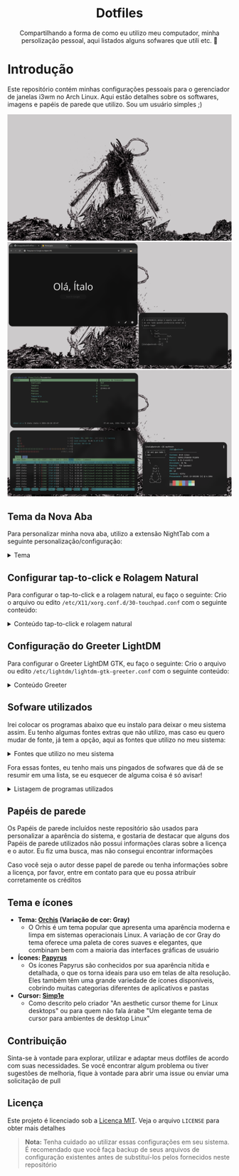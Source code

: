 <div align="center">

# Dotfiles

Compartilhando a forma de como eu utilizo meu computador, minha persolização pessoal, aqui listados alguns sofwares que utili etc. 🙂

</div>

# Introdução

Este repositório contém minhas configurações pessoais para o gerenciador de janelas i3wm no Arch Linux. Aqui estão detalhes sobre os softwares, imagens e papéis de parede que utilizo. Sou um usuário simples ;)

![Minha área de trabalho minimalista](./Imagens/Capturas-de-tela/captura-de-tela-09-04-24-21-35-08.png)
![Minha área de trabalho minimalista](./Imagens/Capturas-de-tela/captura-de-tela-12-10-24-11-52-41.png)
![Minha área de trabalho minimalista](./Imagens/Capturas-de-tela/captura-de-tela-12-10-24-11-58-42.png)

## Tema da Nova Aba

Para personalizar minha nova aba, utilizo a extensão NightTab com a seguinte personalização/configuração:

<details>
<summary>Tema</summary>

```json
{"nightTab":true,"version":"7.5.0","state":{"language":"system","layout":{"area":{"header":{"width":76,"justify":"center"},"bookmark":{"width":78,"justify":"center"}},"alignment":"center-center","order":"header-bookmark","direction":"vertical","size":76,"width":60,"padding":64,"gutter":50,"breakpoint":"xs","scrollbar":"none","title":"Nova guia","favicon":"https://images.emojiterra.com/google/noto-emoji/unicode-15.1/color/svg/1f44b.svg","overscroll":{"active":false,"unblur":false}},"header":{"item":{"justify":"center"},"greeting":{"show":true,"type":"none","custom":"Opaa","name":"Opa, Ítalo!","size":400,"newLine":false},"transitional":{"show":false,"type":"time-and-date","size":124,"newLine":false},"clock":{"hour":{"show":false,"display":"number"},"minute":{"show":false,"display":"number"},"second":{"show":false,"display":"number"},"separator":{"show":true,"text":""},"meridiem":{"show":false},"hour24":{"show":true},"size":500,"newLine":false},"date":{"day":{"show":false,"display":"word","weekStart":"monday","length":"long"},"date":{"show":false,"display":"number","ordinal":false},"month":{"show":false,"display":"word","length":"short","ordinal":true},"year":{"show":false,"display":"number"},"separator":{"show":true,"text":""},"format":"date-month","size":160,"newLine":true},"search":{"show":true,"width":{"by":"custom","size":50},"engine":{"selected":"google","custom":{"name":"","url":"","queryName":""}},"text":{"justify":"center"},"size":141,"newLine":true,"newTab":false,"string":""},"order":["greeting","search"],"edit":false},"bookmark":{"size":92,"url":{"show":false},"line":{"show":false},"shadow":{"show":true},"hoverScale":{"show":true},"orientation":"bottom","style":"block","newTab":false,"edit":false,"add":false,"show":false,"item":{}},"group":{"area":{"justify":"center"},"order":"header-body","name":{"size":100},"toolbar":{"size":100},"edit":false,"add":false},"toolbar":{"location":"corner","position":"bottom-right","size":90,"accent":{"show":false},"add":{"show":true},"edit":{"show":true},"newLine":false},"theme":{"color":{"range":{"primary":{"h":0,"s":0}},"contrast":{"start":0,"end":100},"shades":14},"accent":{"hsl":{"h":0,"s":0,"l":100},"rgb":{"r":255,"g":255,"b":255},"random":{"active":false,"style":"any"},"cycle":{"active":false,"speed":300,"step":10}},"font":{"display":{"name":"Open Sans","weight":400,"style":"normal"},"ui":{"name":"Open Sans","weight":400,"style":"normal"}},"background":{"type":"color","color":{"hsl":{"h":0,"s":0,"l":6},"rgb":{"r":15,"g":15,"b":15}},"gradient":{"angle":160,"start":{"hsl":{"h":206,"s":16,"l":40},"rgb":{"r":86,"g":104,"b":118}},"end":{"hsl":{"h":219,"s":28,"l":12},"rgb":{"r":22,"g":28,"b":39}}},"image":{"url":"","blur":0,"grayscale":0,"scale":100,"accent":0,"opacity":100,"vignette":{"opacity":0,"start":90,"end":70}},"video":{"url":"","blur":0,"grayscale":0,"scale":100,"accent":0,"opacity":100,"vignette":{"opacity":0,"start":90,"end":70}}},"opacity":{"general":100},"layout":{"color":{"by":"theme","hsl":{"h":0,"s":0,"l":0},"rgb":{"r":0,"g":0,"b":0},"blur":0,"opacity":10},"divider":{"size":0}},"header":{"color":{"by":"theme","hsl":{"h":0,"s":0,"l":0},"rgb":{"r":0,"g":0,"b":0},"opacity":10},"search":{"opacity":100}},"bookmark":{"color":{"by":"theme","opacity":10,"hsl":{"h":0,"s":0,"l":0},"rgb":{"r":0,"g":0,"b":0}},"item":{"border":0,"opacity":100}},"group":{"toolbar":{"opacity":100}},"toolbar":{"opacity":100},"style":"dark","radius":260,"shadow":0,"shade":{"opacity":4,"blur":4},"custom":{"all":[],"edit":false}},"search":false,"modal":false,"menu":true},"bookmark":[]}
```

</details>

## Configurar tap-to-click e Rolagem Natural

Para configurar o tap-to-click e a rolagem natural, eu faço o seguinte: Crio o arquivo ou edito `/etc/X11/xorg.conf.d/30-touchpad.conf` com o seguinte conteúdo:

<details> <summary>Conteúdo tap-to-click e rolagem natural</summary>

```txt
Section "InputClass"
    Identifier "touchpad"
    MatchIsTouchpad "on"
    Driver "libinput"
    Option "Tapping" "on"             # Tap to click
    Option "NaturalScrolling" "true"  # Scroll natural (tipo macOS)
    Option "DisableWhileTyping" "true"
    Option "ClickMethod" "clickfinger"
EndSection
```

</details>

## Configuração do Greeter LightDM

Para configurar o Greeter LightDM GTK, eu faço o seguinte: Crio o arquivo ou edito `/etc/lightdm/lightdm-gtk-greeter.conf` com o seguinte conteúdo:

<details> <summary>Conteúdo Greeter</summary>

```txt
[greeter]
theme-name = Orchis-Grey-Dark
font-name = Cantarell 10
background = /usr/share/backgrounds/chainsaw-man-denji-transformed-black-and-white.jpg
position = 12%,center -15%,center
icon-theme-name = Papirus-Dark
indicators = ~hostname;~spacer;~clock;~spacer;~power
```

```bash
# Copiar o papéis de parede
sudo cp -r ~/Imagens/Papéis de parede/ /usr/share/backgrounds/
```

</details>

## Sofware utilizados

Irei colocar os programas abaixo que eu instalo para deixar o meu sistema assim. Eu tenho algumas fontes extras que não utilizo, mas caso eu quero mudar de fonte, já tem a opção, aqui as fontes que utilizo no meu sistema:

<details> <summary>Fontes que utilizo no meu sistema</summary>

```bash
pacman -S ttf-jetbrains-mono ttf-jetbrains-mono-nerd ttf-nerd-fonts-symbols ttf-nerd-fonts-symbols-common ttf-nerd-fonts-symbols-mono ttf-noto-nerd noto-fonts noto-fonts-cjk noto-fonts-emoji noto-fonts-extra
fc-cache -f
```

</details>

Fora essas fontes, eu tenho mais uns pingados de sofwares que dá de se resumir em uma lista, se eu esquecer de alguma coisa é só avisar!

<details> <summary>Listagem de programas utilizados</summary>

  -   **AUR:**
      -   `Yay`: Um gerenciador de pacotes AUR (Arch User Repository) para facilitar a instalação de software não oficial no Arch Linux

```bash
cd /temp
git clone https://aur.archlinux.org/yay.git
cd yay
makepkg -si
```

  -   **Edição de Imagens:**
      -   `GIMP`: Um poderoso editor de imagens de código aberto com uma ampla gama de recursos
      -   `Inkscape`: Uma ferramenta de design vetorial de código aberto para criar e editar gráficos vetoriais

```bash
sudo pacman -S gimp inkscape
```

  -   **Edição de Código e Arquivos:**
      -   `Vim`: Um editor de texto altamente configurável construído para eficiência
      -   `Visual Studio Code`: Um editor de código-fonte desenvolvido pela Microsoft com suporte a várias linguagens e recursos de desenvolvimento
      -   `Git`: Sistema de controle de versão distribuído, amplamente utilizado no desenvolvimento de software

```bash
sudo pacman -S vim git
yay -S visual-studio-code-bin
```

  -   **Visualização de Imagens:**
      -   `Feh`: Um visualizador de imagem leve para exibir imagens em sistemas X11
      -   `W3M`: Um navegador de texto para a linha de comando

```bash
sudo pacman -S feh w3m
```

  -   **Papel de Parede:**
      -   `Nitrogen`: Um gerenciador de papéis de parede para definir e manter o plano de fundo da área de trabalho

```bash
sudo pacman -S nitrogen
```  

  -   **Lançador de Aplicativos:**
      -   `Rofi`: Um seletor de aplicativos e lançador de janelas altamente personalizável

```bash
sudo pacman -S rofi
```

  -   **Captura de Tela:**
      -   `Main`: Uma ferramenta de captura de tela rápida e eficiente
      -   `Xclip`: Um utilitário para interagir com a área de transferência do X
      -   `Xdotool`: Uma ferramenta para automatizar interações com janelas X
      -   `Xcolor`: Um utilitário para capturar cores da tela com o mouse

```bash
sudo pacman -S main xclip xdotool xcolor
```

  -   **Controle de Brilho:**
      -   `Brightnessctl`: Uma ferramenta para controlar o brilho da tela em sistemas que suportam o controle de brilho

```bash
sudo pacman -S brightnessctl
```

  -   **Controle de Áudio:**
      -   `Pactl`: Uma interface de linha de comando para controlar o PulseAudio, o sistema de som padrão do Linux. Ele já veio padrão, não precisei instalar
      -   `Playerctl`: Um utilitário para controlar players de música via linha de comando

```bash
sudo pacman -S playerctl
```

  -   **Modo Noturno:**
      -   `Redshift`: Um aplicativo que ajusta a temperatura da cor da tela de acordo com a hora do dia para reduzir a fadiga ocular

```bash
sudo pacman -S redshift
```

  -   **Conectividade Bluetooth:**
      -   `Bluetoothctl`, `Blueman`, `Bluez` e `Bluez-utils`: Conjunto de ferramentas para configurar e gerenciar dispositivos Bluetooth no Linux

```bash
sudo pacman -S bluetoothctl blueman bluez bluez-utils
sudo systemctl enable bluetooth.service
sudo systemctl start bluetooth.service
```

  -   **Informações da Bateria:**
      -   `Acpi`: Um utilitário para exibir informações sobre dispositivos ACPI, incluindo bateria

```bash
sudo pacman -S acpi
```

  -   **Gerenciador de Arquivos:**
      -   `Ranger`: Um gerenciador de arquivos baseado em texto para a linha de comando, com navegação estilo Vim

```bash
sudo pacman -S ranger
```

  -   **Personalização do Ambiente:**
      -   `Lxappearance`: Uma ferramenta para personalizar o tema GTK e o ícone do cursor do mouse
      -   `Lxsession`: Um gerenciador de sessão leve que permite iniciar aplicativos de sessão como o `lxpolkit`, útil para gerenciar permissões de root gráficas

```bash
sudo pacman -S lxappearance lxsession
```

  -   **Bordas Arredondadas, Blur, etc.:**
      -   `Picom`: Um compositor leve que fornece transparência, sombras e outras efeitos visuais para gerenciadores de janelas

```bash
sudo pacman -S picom
```

  -   **Terminal:**
      -   `Kitty`: Um emulador de terminal altamente configurável e performático

```bash
sudo pacman -S kitty
```

  -   **Notificações:**
      -   `Dunst`: Um leve e personalizável daemon de notificações para sistemas X11

```bash
sudo pacman -S dunst
```
  -   **Navegador Web:**
      -   `Google Chrome` ou `Chromium`: Navegadores da Web desenvolvidos pelo Google, conhecidos por sua rapidez e suporte a tecnologias web modernas. Utilizo mais sites online, então me serve muito um navegador

```bash
yay -S google-chrome
sudo pacman -S chromium
```

  - **Economia de Energia:**
    -   `TLP`: Um utilitário para gerenciar a eficiência energia do sistema
    -   `CpuPower`: Um utilitário para gerenciar a eficiência da CPU do sistema
    -   `Powertop`: Ferramenta de diagnóstico e otimização do consumo de energia, útil para laptops

```bash
sudo pacman -S tlp cpupower powertop
# Ativa e inicia o TLP
sudo systemctl enable tlp
sudo systemctl start tlp
# Ativa e inicia o CPU Power
sudo systemctl enable cpupower
sudo systemctl start cpupower
sudo cpupower frequency-set -g powersave # Ajusta a frequência da CPU para o modo de economia de energia
```

  -   **Barra de Status:**
      -   `i3blocks`: Um gerenciador de status modular para a barra do i3wm, que permite exibir informações como volume, bateria, data, uso de CPU/RAM, entre outros, por meio de scripts personalizáveis

```bash
sudo pacman -S i3blocks
```

  - **Leitor de Código de Barras / QR Code:**
      -   `Zbar`: Ferramenta de linha de comando para ler códigos de barras e QR codes a partir da câmera ou imagens

```bash
sudo pacman -S zbar
```

  - **Terminal:**
      -   `Neofetch`: Mostra informações do sistema de forma visual no terminal
      -   `Cowsay`: Gera mensagens divertidas no terminal com figuras em ASCII
      -   `jq`: Um processador de linha de comando leve e poderoso para manipular e analisar dados JSON

```bash
sudo pacman -S neofetch cowsay jq
```

  - **Downloads de Vídeos:**
      -   `yt-dlp`: Um utilitário moderno de linha de comando para baixar vídeos e áudios de sites como YouTube

```bash
sudo pacman -S yt-dlp
```

</details>

## Papéis de parede

Os Papéis de parede incluídos neste repositório são usados para personalizar a aparência do sistema, e gostaria de destacar que alguns dos Papéis de parede utilizados não possui informações claras sobre a licença e o autor. Eu fiz uma busca, mas não consegui encontrar informações

Caso você seja o autor desse papel de parede ou tenha informações sobre a licença, por favor, entre em contato para que eu possa atribuir corretamente os créditos

## Tema e ícones

-   **Tema: [Orchis](https://github.com/vinceliuice/Orchis-theme) (Variação de cor: Gray)**
    -   O Orhis é um tema popular que apresenta uma aparência moderna e limpa em sistemas operacionais Linux. A variação de cor Gray do tema oferece uma paleta de cores suaves e elegantes, que combinam bem com a maioria das interfaces gráficas de usuário
-   **Ícones: [Papyrus](https://github.com/PapirusDevelopmentTeam/papirus-icon-theme)**
    -   Os ícones Papyrus são conhecidos por sua aparência nítida e detalhada, o que os torna ideais para uso em telas de alta resolução. Eles também têm uma grande variedade de ícones disponíveis, cobrindo muitas categorias diferentes de aplicativos e pastas
-   **Cursor: [Simp1e](https://gitlab.com/cursors/simp1e)**
    -   Como descrito pelo criador "An aesthetic cursor theme for Linux desktops" ou para quem não fala árabe "Um elegante tema de cursor para ambientes de desktop Linux"

## Contribuição

Sinta-se à vontade para explorar, utilizar e adaptar meus dotfiles de acordo com suas necessidades. Se você encontrar algum problema ou tiver sugestões de melhoria, fique à vontade para abrir uma issue ou enviar uma solicitação de pull

## Licença

Este projeto é licenciado sob a [Licença MIT](./LICENSE). Veja o arquivo `LICENSE` para obter mais detalhes

> **Nota:** Tenha cuidado ao utilizar essas configurações em seu sistema. É recomendado que você faça backup de seus arquivos de configuração existentes antes de substituí-los pelos fornecidos neste repositório
